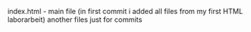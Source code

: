 index.html - main file (in first commit i added all files from my first HTML laborarbeit)
another files just for commits
